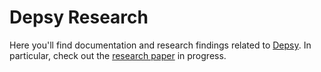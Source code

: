 # Depsy Research

Here you'll find documentation and research findings related to [Depsy](http://depsy.org). In particular, check out the [research paper](https://github.com/Impactstory/depsy-research/blob/master/introducing_depsy.md) in progress.
